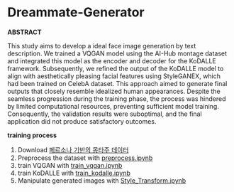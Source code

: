 # Dreammate-Generator

**ABSTRACT**

This study aims to develop a ideal face image generation by text description. We trained a VQGAN model using the AI-Hub montage dataset and integrated this model as the encoder and decoder for the KoDALLE framework. Subsequently, we refined the output of the KoDALLE model to align with aesthetically pleasing facial features using StyleGANEX, which had been trained on CelebA dataset. This approach aimed to generate final outputs that closely resemble idealized human appearances. Despite the seamless progression during the training phase, the process was hindered by limited computational resources, preventing sufficient model training. Consequently, the validation results were suboptimal, and the final application did not produce satisfactory outcomes.

**training process**


1. Download [페르소나 기반의 몽타주 데이터](https://www.aihub.or.kr/aihubdata/data/view.do?currMenu=115&topMenu=100&dataSetSn=618)
2. Preprocess the dataset with [preprocess.ipynb](https://github.com/aisys-group5/Dreammate-Generator/blob/main/KoDALLE/preprocess.ipynb)
3. train VQGAN with [train_vqgan.ipynb](https://github.com/aisys-group5/Dreammate-Generator/blob/main/train_vqgan.ipynb)
4. train KoDALLE with [train_kodalle.ipynb](https://github.com/aisys-group5/Dreammate-Generator/blob/main/train_kodalle.ipynb)
5. Manipulate generated images with [Style_Transform.ipynb](https://github.com/aisys-group5/Dreammate-Generator/blob/main/Style_Transform.ipynb)
